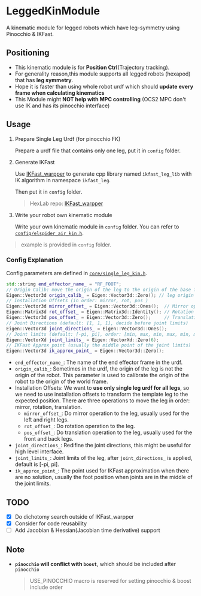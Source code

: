 # LeggedKinModule

A kinematic module for legged robots which have leg-symmetry using Pinocchio &amp; IKFast.

## Positioning

- This kinematic module is for **Position Ctrl**(Trajectory tracking).
- For generality reason,this module supports all legged robots (hexapod) that has **leg symmetry**.
- Hope it is faster than using whole robot urdf which should **update every frame when calculating kinematics**
- This Module might **NOT help with MPC controlling** (OCS2 MPC don't use IK and has its pinocchio interface)

## Usage

1. Prepare Single Leg Urdf (for pinocchio FK)

   Prepare a urdf file that contains only one leg, put it in `config` folder.

2. Generate IKFast

   Use [IKFast_warpper](https://github.com/MasterYip/IKFast_warpper) to generate cpp library named `ikfast_leg_lib` with IK algorithm in namespace `ikfast_leg`.

   Then put it in `config` folder.

   > HexLab repo: [IKFast_warpper](https://github.com/HITSME-HexLab/IKFast_warpper)

3. Write your robot own kinematic module

   Write your own kinematic module in `config` folder. You can refer to [`config/elspider_air_kin.h`](config/elspider_air_kin.h).

> example is provided in `config` folder.

### Config Explanation

Config parameters are defined in [`core/single_leg_kin.h`](core/single_leg_kin.h).

```c++
std::string end_effector_name_ = "RF_FOOT";
// Origin Calib: move the origin of the leg to the origin of the base frame
Eigen::Vector3d origin_calib_ = Eigen::Vector3d::Zero(); // leg origin in base frame
// Installation Offsets (in order: mirror, rot, pos )
Eigen::Vector3d mirror_offset_ = Eigen::Vector3d::Ones();  // Mirror operation
Eigen::Matrix3d rot_offset_ = Eigen::Matrix3d::Identity(); // Rotation operation
Eigen::Vector3d pos_offset_ = Eigen::Vector3d::Zero();     // Translation operation
// Joint Directions (default: [1, 1, 1], decide before joint limits)
Eigen::Vector3d joint_directions_ = Eigen::Vector3d::Ones();
// Joint limits (default: [-pi, pi], order: [min, max, min, max, min, max])
Eigen::VectorXd joint_limits_ = Eigen::VectorXd::Zero(6);
// IKFast Approx point (usually the middle point of the joint limits)
Eigen::Vector3d ik_approx_point_ = Eigen::Vector3d::Zero();
```

- `end_effector_name_`: The name of the end effector frame in the urdf.
- `origin_calib_`: Sometimes in the urdf, the origin of the leg is not the origin of the robot. This parameter is used to calibrate the origin of the robot to the origin of the world frame.
- Installation Offsets: We want to **use only single leg urdf for all legs**, so we need to use installation offsets to transform the template leg to the expected position. There are three operations to move the leg in order: mirror, rotation, translation.
  - `mirror_offset_`: Do mirror operation to the leg, usually used for the left and right legs.
  - `rot_offset_`: Do rotation operation to the leg.
  - `pos_offset_`: Do translation operation to the leg, usually used for the front and back legs.
- `joint_directions_`: Redifine the joint directions, this might be useful for high level interface.
- `joint_limits_`: Joint limits of the leg, after `joint_directions_` is applied, default is [-pi, pi].
- `ik_approx_point_`: The point used for IKFast approximation when there are no solution, usually the foot position when joints are in the middle of the joint limits.

## TODO

- [x] Do dichotomy search outside of IKFast_warpper
- [x] Consider for code reusability
- [ ] Add Jacobian & Hessian(Jacobian time derivative) support

## Note

- **`pinocchio` will conflict with `boost`**, which should be included after `pinocchio`

  > USE_PINOCCHIO macro is reserved for setting pinocchio & boost include order
